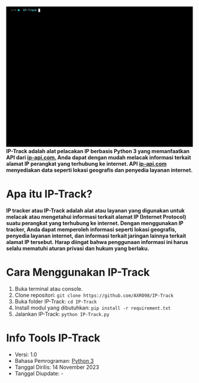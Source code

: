 ![IP-Track.py](GIF_IP-Track.gif)
**IP-Track adalah alat pelacakan IP berbasis Python 3 yang memanfaatkan API dari  [ip-api.com.](https://ip-api.com) Anda dapat dengan mudah melacak informasi terkait alamat IP perangkat yang terhubung ke internet. API [ip-api.com](https://ip-api.com) menyediakan data seperti lokasi geografis dan penyedia layanan internet.**

# Apa itu IP-Track?
**IP tracker atau IP-Track adalah alat atau layanan yang digunakan untuk melacak atau mengetahui informasi terkait alamat IP (Internet Protocol) suatu perangkat yang terhubung ke internet. Dengan menggunakan IP tracker, Anda dapat memperoleh informasi seperti lokasi geografis, penyedia layanan internet, dan informasi terkait jaringan lainnya terkait alamat IP tersebut. Harap diingat bahwa penggunaan informasi ini harus selalu mematuhi aturan privasi dan hukum yang berlaku.**

# Cara Menggunakan IP-Track
1. Buka terminal atau console.
2. Clone repositori: ```git clone https://github.com/AXRO98/IP-Track```
3. Buka folder IP-Track: ```cd IP-Track```
4. Install modul yang dibutuhkan: ```pip install -r requirement.txt```
5. Jalankan IP-Track: ```python IP-Track.py```

# Info Tools IP-Track
- Versi: 1.0
- Bahasa Pemrograman: [Python 3](https://www.python.org/downloads/)
- Tanggal Dirilis: 14 November 2023
- Tanggal Diupdate: -
